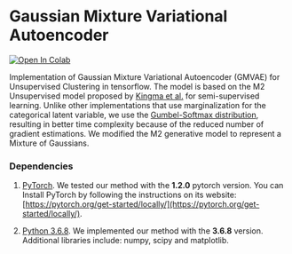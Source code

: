# Gaussian Mixture Variational Autoencoder

[![Open In Colab](https://colab.research.google.com/assets/colab-badge.svg)](https://colab.research.google.com/drive/1jGOAgwleppSMtUsr7XaldRNBbiwBMhxd)

Implementation of Gaussian Mixture Variational Autoencoder (GMVAE) for Unsupervised Clustering in tensorflow. The model is based on the M2 Unsupervised model proposed by [Kingma et al.](https://arxiv.org/pdf/1406.5298) for semi-supervised learning. Unlike other implementations that use marginalization for the categorical latent variable, we use the [Gumbel-Softmax distribution](https://arxiv.org/pdf/1611.01144), resulting in better time complexity because of the reduced number of gradient estimations. We modified the M2 generative model to represent a Mixture of Gaussians.

### Dependencies

1. [PyTorch](https://pytorch.org/). We tested our method with the **1.2.0** pytorch version. You can Install PyTorch by following the instructions on its website: [https://pytorch.org/get-started/locally/](https://pytorch.org/get-started/locally/).

2. [Python 3.6.8](https://www.python.org/downloads/). We implemented our method with the **3.6.8** version. Additional libraries include: numpy, scipy and matplotlib.
